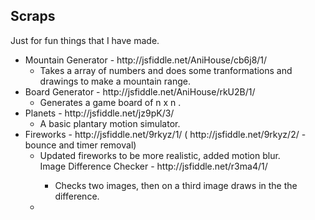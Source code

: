 <h2>Scraps</h2>

<p>Just for fun things that I have made.</p>

<ul>
   <li>Mountain Generator - http://jsfiddle.net/AniHouse/cb6j8/1/
      <ul><li>Takes a array of numbers and does some tranformations and drawings to make a mountain range.</li></ul>
   </li>
   <li>Board Generator - http://jsfiddle.net/AniHouse/rkU2B/1/
      <ul><li>Generates a game board of n x n .</li></ul>
   </li> 
   <li>Planets - http://jsfiddle.net/jz9pK/3/
      <ul><li>A basic plantary motion simulator.</li></ul>
   </li> 
   <li>Fireworks - http://jsfiddle.net/9rkyz/1/ ( http://jsfiddle.net/9rkyz/2/ - bounce and timer removal)
      <ul><li>Updated fireworks to be more realistic, added motion blur.</li></lu>
   </li>Image Difference Checker - http://jsfiddle.net/r3ma4/1/
      <ul><li>Checks two images, then on a third image draws in the the difference.</li></ul>
   <li>
   </li>
</ul>
